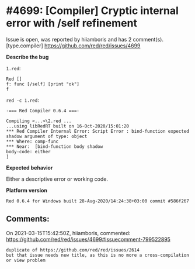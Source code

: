 
#4699: [Compiler] Cryptic internal error with /self refinement
================================================================================
Issue is open, was reported by hiiamboris and has 2 comment(s).
[type.compiler]
<https://github.com/red/red/issues/4699>

**Describe the bug**

`1.red`:
```
Red []
f: func [/self] [print "ok"]
f
```

`red -c 1.red`:
```
-=== Red Compiler 0.6.4 ===-

Compiling <...>\2.red ...
...using libRedRT built on 16-Oct-2020/15:01:20
*** Red Compiler Internal Error: Script Error : bind-function expected shadow argument of type: object
*** Where: comp-func
*** Near:  [bind-function body shadow
body-code: either
]
```

**Expected behavior**

Either a descriptive error or working code.

**Platform version**
```
Red 0.6.4 for Windows built 28-Aug-2020/14:24:38+03:00 commit #586f267
```



Comments:
--------------------------------------------------------------------------------

On 2021-03-15T15:42:50Z, hiiamboris, commented:
<https://github.com/red/red/issues/4699#issuecomment-799522895>

    duplicate of https://github.com/red/red/issues/2614
    but that issue needs new title, as this is no more a cross-compilation or view problem

